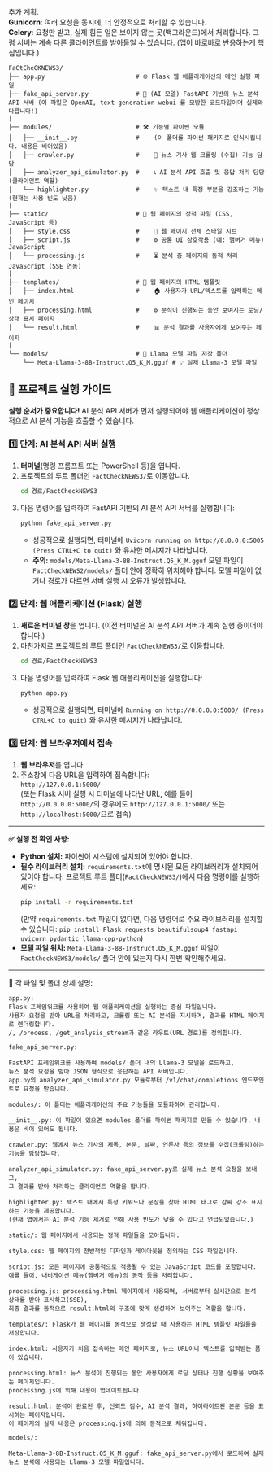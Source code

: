 추가 계획.  
**Gunicorn**: 여러 요청을 동시에, 더 안정적으로 처리할 수 있습니다.  
**Celery**: 요청만 받고, 실제 힘든 일은 보이지 않는 곳(백그라운드)에서 처리합니다. 그럼 서버는 계속 다른 클라이언트를 받아들일 수 있습니다. (앱이 바로바로 반응하는게 핵심입니다.)  
```
FaCtCheCKNEWS3/
├── app.py                         # 🌐 Flask 웹 애플리케이션의 메인 실행 파일
├── fake_api_server.py             # 🤖 (AI 모델) FastAPI 기반의 뉴스 분석 API 서버 (이 파일은 OpenAI, text-generation-webui 를 모방한 코드파일이며 실제와 다릅니다!)
|
├── modules/                       # 🛠️ 기능별 파이썬 모듈
│   ├── __init__.py                #    (이 폴더를 파이썬 패키지로 인식시킵니다. 내용은 비어있음)
│   ├── crawler.py                 #    📰 뉴스 기사 웹 크롤링 (수집) 기능 담당
│   ├── analyzer_api_simulator.py  #    📞 AI 분석 API 호출 및 응답 처리 담당 (클라이언트 역할)
│   └── highlighter.py             #    ✨ 텍스트 내 특정 부분을 강조하는 기능 (현재는 사용 빈도 낮음)
|
├── static/                        # 🎨 웹 페이지의 정적 파일 (CSS, JavaScript 등)
│   ├── style.css                  #    🎨 웹 페이지 전체 스타일 시트
│   ├── script.js                  #    ⚙️ 공통 UI 상호작용 (예: 햄버거 메뉴) JavaScript
│   └── processing.js              #    ⏳ 분석 중 페이지의 동적 처리 JavaScript (SSE 연동)
|
├── templates/                     # 📄 웹 페이지의 HTML 템플릿
│   ├── index.html                 #    🏠 사용자가 URL/텍스트를 입력하는 메인 페이지
│   ├── processing.html            #    ⚙️ 분석이 진행되는 동안 보여지는 로딩/상태 표시 페이지
│   └── result.html                #    📊 분석 결과를 사용자에게 보여주는 페이지
|
└── models/                        # 🧠 Llama 모델 파일 저장 폴더
    └── Meta-Llama-3-8B-Instruct.Q5_K_M.gguf # 💡 실제 Llama-3 모델 파일
```  

## 🚀 프로젝트 실행 가이드

**실행 순서가 중요합니다!** AI 분석 API 서버가 먼저 실행되어야 웹 애플리케이션이 정상적으로 AI 분석 기능을 호출할 수 있습니다.  

### 1️⃣ 단계: AI 분석 API 서버 실행

1.  **터미널**(명령 프롬프트 또는 PowerShell 등)을 엽니다.  
2.  프로젝트의 루트 폴더인 `FactCheckNEWS3/`로 이동합니다.  
    ```bash
    cd 경로/FactCheckNEWS3
    ```
3.  다음 명령어를 입력하여 FastAPI 기반의 AI 분석 API 서버를 실행합니다:  
    ```bash
    python fake_api_server.py
    ```
    * 성공적으로 실행되면, 터미널에 `Uvicorn running on http://0.0.0.0:5005 (Press CTRL+C to quit)` 와 유사한 메시지가 나타납니다.  
    * **주의:** `models/Meta-Llama-3-8B-Instruct.Q5_K_M.gguf` 모델 파일이 `FactCheckNEWS2/models/` 폴더 안에 정확히 위치해야 합니다. 모델 파일이 없거나 경로가 다르면 서버 실행 시 오류가 발생합니다.  

### 2️⃣ 단계: 웹 애플리케이션 (Flask) 실행

1.  **새로운 터미널 창**을 엽니다. (이전 터미널은 AI 분석 API 서버가 계속 실행 중이어야 합니다.)  
2.  마찬가지로 프로젝트의 루트 폴더인 `FactCheckNEWS3/`로 이동합니다.  
    ```bash
    cd 경로/FactCheckNEWS3
    ```
3.  다음 명령어를 입력하여 Flask 웹 애플리케이션을 실행합니다:  
    ```bash
    python app.py
    ```
    * 성공적으로 실행되면, 터미널에 `Running on http://0.0.0.0:5000/ (Press CTRL+C to quit)` 와 유사한 메시지가 나타납니다.  

### 3️⃣ 단계: 웹 브라우저에서 접속

1.  **웹 브라우저**를 엽니다.  
2.  주소창에 다음 URL을 입력하여 접속합니다:  
    `http://127.0.0.1:5000/`  
    (또는 Flask 서버 실행 시 터미널에 나타난 URL, 예를 들어 `http://0.0.0.0:5000/`의 경우에도 `http://127.0.0.1:5000/` 또는 `http://localhost:5000/`으로 접속)  

---

**✅ 실행 전 확인 사항:**

* **Python 설치:** 파이썬이 시스템에 설치되어 있어야 합니다.  
* **필수 라이브러리 설치:** `requirements.txt`에 명시된 모든 라이브러리가 설치되어 있어야 합니다. 프로젝트 루트 폴더(`FactCheckNEWS3/`)에서 다음 명령어를 실행하세요:  
    ```bash
    pip install -r requirements.txt
    ```
    (만약 `requirements.txt` 파일이 없다면, 다음 명령어로 주요 라이브러리를 설치할 수 있습니다: `pip install Flask requests beautifulsoup4 fastapi uvicorn pydantic llama-cpp-python`)  
* **모델 파일 위치:** `Meta-Llama-3-8B-Instruct.Q5_K_M.gguf` 파일이 `FactCheckNEWS3/models/` 폴더 안에 있는지 다시 한번 확인해주세요.  

---   
  
  
  
  
  
  
📄 각 파일 및 폴더 상세 설명:   
```
app.py:  
Flask 프레임워크를 사용하여 웹 애플리케이션을 실행하는 중심 파일입니다.  
사용자 요청을 받아 URL을 처리하고, 크롤링 또는 AI 분석을 지시하며, 결과를 HTML 페이지로 렌더링합니다.  
/, /process, /get_analysis_stream과 같은 라우트(URL 경로)를 정의합니다.  
```
`fake_api_server.py:  `  
```  
FastAPI 프레임워크를 사용하여 models/ 폴더 내의 Llama-3 모델을 로드하고,
뉴스 분석 요청을 받아 JSON 형식으로 응답하는 API 서버입니다.  
app.py의 analyzer_api_simulator.py 모듈로부터 /v1/chat/completions 엔드포인트로 요청을 받습니다.  
```
`modules/: 이 폴더는 애플리케이션의 주요 기능들을 모듈화하여 관리합니다.  `  
```  
__init__.py: 이 파일이 있으면 modules 폴더를 파이썬 패키지로 만들 수 있습니다. 내용은 비어 있어도 됩니다.    
  
crawler.py: 웹에서 뉴스 기사의 제목, 본문, 날짜, 언론사 등의 정보를 수집(크롤링)하는 기능을 담당합니다.    
  
analyzer_api_simulator.py: fake_api_server.py로 실제 뉴스 분석 요청을 보내고,
그 결과를 받아 처리하는 클라이언트 역할을 합니다.    
  
highlighter.py: 텍스트 내에서 특정 키워드나 문장을 찾아 HTML 태그로 감싸 강조 표시하는 기능을 제공합니다.
(현재 앱에서는 AI 분석 기능 제거로 인해 사용 빈도가 낮을 수 있다고 언급되었습니다.)    
```
`static/: 웹 페이지에서 사용되는 정적 파일들을 모아둡니다.  `  
```
style.css: 웹 페이지의 전반적인 디자인과 레이아웃을 정의하는 CSS 파일입니다.  

script.js: 모든 페이지에 공통적으로 적용될 수 있는 JavaScript 코드를 포함합니다.
예를 들어, 내비게이션 메뉴(햄버거 메뉴)의 동작 등을 처리합니다.  

processing.js: processing.html 페이지에서 사용되며, 서버로부터 실시간으로 분석 상태를 받아 표시하고(SSE),
최종 결과를 동적으로 result.html의 구조에 맞게 생성하여 보여주는 역할을 합니다.  
```
`templates/: Flask가 웹 페이지를 동적으로 생성할 때 사용하는 HTML 템플릿 파일들을 저장합니다.  `  
```
index.html: 사용자가 처음 접속하는 메인 페이지로, 뉴스 URL이나 텍스트를 입력받는 폼이 있습니다.

processing.html: 뉴스 분석이 진행되는 동안 사용자에게 로딩 상태나 진행 상황을 보여주는 페이지입니다.  
processing.js에 의해 내용이 업데이트됩니다.

result.html: 분석이 완료된 후, 신뢰도 점수, AI 분석 결과, 하이라이트된 본문 등을 표시하는 페이지입니다.  
이 페이지의 실제 내용은 processing.js에 의해 동적으로 채워집니다.  
```
`models/:`   
```
Meta-Llama-3-8B-Instruct.Q5_K_M.gguf: fake_api_server.py에서 로드하여 실제 뉴스 분석에 사용되는 Llama-3 모델 파일입니다.
```
